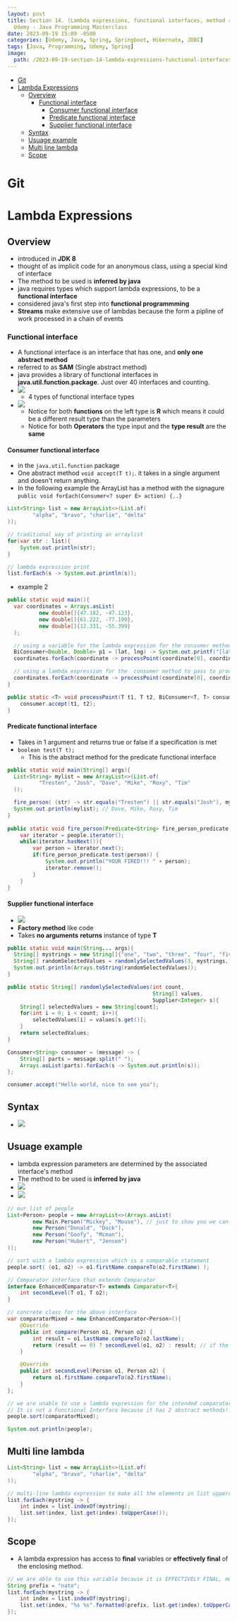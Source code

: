 ```yaml
---
layout: post
title: Section 14. (Lambda expressions, functional interfaces, method references)
  Udemy - Java Programming Masterclass
date: 2023-09-19 15:09 -0500
categories: [Udemy, Java, Spring, Springboot, Hibernate, JDBC]
tags: [Java, Programming, Udemy, Spring] 
image: 
  path: /2023-09-19-section-14-lambda-expressions-functional-interfaces-method-references-udemy-java-programming-masterclass/profile.png
---
```

- [Git](#git)
- [Lambda Expressions](#lambda-expressions)
  - [Overview](#overview)
    - [Functional interface](#functional-interface)
      - [Consumer functional interface](#consumer-functional-interface)
      - [Predicate functional interface](#predicate-functional-interface)
      - [Supplier functional interface](#supplier-functional-interface)
  - [Syntax](#syntax)
  - [Usuage example](#usuage-example)
  - [Multi line lambda](#multi-line-lambda)
  - [Scope](#scope)


# Git

# Lambda Expressions

## Overview
  - introduced in **JDK 8**
  - thought of as implicit code for an anonymous class, using a special kind of interface
  - The method to be used is **inferred by java**
  - java requires types which support lambda expressions, to be a **functional interface**
  - considered java's first step into **functional programmming**
  - **Streams** make extensive use of lambdas because the form a pipline of work processed in a chain of events

### Functional interface
  - A functional interface is an interface that has one, and **only one abstract method**
  - referred to as **SAM** (Single abstract method)
  -  java provides a library of functional interfaces in **java.util.function.package**. Just over 40 interfaces and counting.
  - ![](/2023-09-19-section-14-lambda-expressions-functional-interfaces-method-references-udemy-java-programming-masterclass/functional_interface_types.png)
    - 4 types of functional interface types
  - ![](/2023-09-19-section-14-lambda-expressions-functional-interfaces-method-references-udemy-java-programming-masterclass/function_operator.png)
    - Notice for both **functions** on the left type is **R** which means it could be a different result type than the parameters
    - Notice for both **Operators** the type input and the **type result** are the **same**

#### Consumer functional interface
  - in the `java.util.function` package
  - One abstract method `void accept(T t);`. it takes in a single argument and doesn't return anything.
  - In the following example the ArrayList has a method with the signagure `public void forEach(Consumer<? super E> action) {..}`

```java
List<String> list = new ArrayList<>(List.of(
        "alpha", "bravo", "charlie", "delta"
));

// traditional way of printing an arraylist
for(var str : list){
    System.out.println(str);
}

// lambda expression print
list.forEach(s -> System.out.println(s));
```

- example 2 

```java
public static void main(){
  var coordinates = Arrays.asList(
          new double[]{47.182, -47.123},
          new double[]{61.222, -77.190},
          new double[]{12.331, -55.399}
  );

  // using a variable for the lambda expression for the consumer method
  BiConsumer<Double, Double> p1 = (lat, lng) -> System.out.printf("[lat:%.3f lon:%.3f]\n", lat, lng);
  coordinates.forEach(coordinate -> processPoint(coordinate[0], coordinate[1], p1));

  // using a lambda expression for the  consumer method to pass to processPoint
  coordinates.forEach(coordinate -> processPoint(coordinate[0], coordinate[1], (x,y) -> System.out.printf("[lat:%.3f lon:%.3f]\n", x, y)));
}

public static <T> void processPoint(T t1, T t2, BiConsumer<T, T> consumer){
    consumer.accept(t1, t2);
}
```

#### Predicate functional interface
  - Takes in 1 argument and returns true or false if a specification is met
  - `boolean test(T t);`
    - This is the abstract method for the predicate functional interface

```java
public static void main(String[] args){
  List<String> mylist = new ArrayList<>(List.of(
          "Tresten", "Josh", "Dave", "Mike", "Roxy", "Tim"
  ));

  fire_person( (str) -> str.equals("Tresten") || str.equals("Josh"), mylist);
  System.out.println(mylist); // Dave, Mike, Roxy, Tim
}
  
public static void fire_person(Predicate<String> fire_person_predicate, List<String> people){
    var iterator = people.iterator();
    while(iterator.hasNext()){
        var person = iterator.next();
        if(fire_person_predicate.test(person)) {
            System.out.println("YOUR FIRED!!! " + person);
            iterator.remove();
        }
    }
}
```

#### Supplier functional interface
  - ![](/2023-09-19-section-14-lambda-expressions-functional-interfaces-method-references-udemy-java-programming-masterclass/supplier.png)
  - **Factory method** like code
  - Takes **no arguments** **returns** instance of type **T**

```java
public static void main(String... args){
  String[] mystrings = new String[]{"one", "two", "three", "four", "five", "six", "seven"};
  String[] randomSelectedValues = randomlySelectedValues(3, mystrings, () -> new Random().nextInt(7));
  System.out.println(Arrays.toString(randomSelectedValues));
}

public static String[] randomlySelectedValues(int count,
                                              String[] values,
                                              Supplier<Integer> s){
    String[] selectedValues = new String[count];
    for(int i = 0; i < count; i++){
        selectedValues[i] = values[s.get()];
    }
    return selectedValues;
}
```

```java
Consumer<String> consumer = (message) -> {
    String[] parts = message.split(" ");
    Arrays.asList(parts).forEach(s -> System.out.println(s));
};

consumer.accept("Hello world, nice to see you");
```
  

## Syntax
  - ![](/2023-09-19-section-14-lambda-expressions-functional-interfaces-method-references-udemy-java-programming-masterclass/syntax.png)

## Usuage example
  - lambda expression parameters are determined by the associated interface's method
  - The method to be used is **inferred by java**
  - ![](/2023-09-19-section-14-lambda-expressions-functional-interfaces-method-references-udemy-java-programming-masterclass/lambda.png)
  - ![](/2023-09-19-section-14-lambda-expressions-functional-interfaces-method-references-udemy-java-programming-masterclass/example.png)

```java
// our list of people
List<Person> people = new ArrayList<>(Arrays.asList(
        new Main.Person("Mickey", "Mouse"), // just to show you we can use this syntax because the record is a static nested class
        new Person("Donald", "Duck"),
        new Person("Goofy", "Mcman"),
        new Person("Hubert", "Jensen")
));

// sort with a lambda expression which is a comparable statement
people.sort( (o1, o2) -> o1.firstName.compareTo(o2.firstName) );
```

```java
// Comparator interface that extends Comparator
interface EnhancedComparator<T> extends Comparator<T>{
    int secondLevel(T o1, T o2);
}

// concrete class for the above interface
var comparatorMixed = new EnhancedComparator<Person>(){
    @Override
    public int compare(Person o1, Person o2) {
        int result = o1.lastName.compareTo(o2.lastName);
        return (result == 0) ? secondLevel(o1, o2) : result; // if the last names are the same, match by the first name too, the second level
    }

    @Override
    public int secondLevel(Person o1, Person o2) {
        return o1.firstName.compareTo(o2.firstName);
    }
};

// we are unable to use a lambda expression for the intended comparator comparatorMixed because it is not a Functional Interface
// It is not a Functional Interface because it has 2 abstract methods!!
people.sort(comparatorMixed);

System.out.println(people);
```

## Multi line lambda

```java
List<String> list = new ArrayList<>(List.of(
        "alpha", "bravo", "charlie", "delta"
));

// multi-line lambda expression to make all the elements in list uppercase
list.forEach(mystring -> {
    int index = list.indexOf(mystring);
    list.set(index, list.get(index).toUpperCase());
});
```

## Scope
  - A lambda expression has access to **final** variables or **effectively final** of the enclosing method.

```java
// we are able to use this variable because it is EFFECTIVELY FINAL, meaning it hasn't been changed since its declaration
String prefix = "nato";
list.forEach(mystring -> {
    int index = list.indexOf(mystring);
    list.set(index, "%s %s".formatted(prefix, list.get(index).toUpperCase()) );
});
```
  